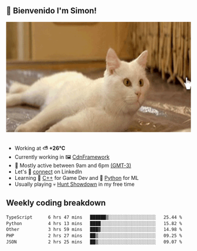 <h2>👋 <b>Bienvenido I'm Simon!&nbsp;</b></h2>

<section>
  <img src="./static/banner.gif" height=300 width=1000>
</section>

<br>

<ul>
  <li>
		<!--START_SECTION:weather-->
		Working at <b>⛅️  +26°C</b>
		<!--END_SECTION:weather-->
  </li>
  <li>
    Currently working in 🖼️&nbsp;<a href=https://github.com/snapverse/cdn-framework target=_blank>CdnFramework</a>
  </li>
  <li>
    🚩 Mostly active between 9am and 6pm <a href=https://onlinealarmkur.com/world/es target=_blank>(GMT-3)</a>
  </li>
  <li>
    Let's 🔗&nbsp;<a href=https://www.linkedin.com/in/itsimmons target=_blank>connect</a> on LinkedIn
  </li>
  <li>
    Learning 👴&nbsp;<a href=https://images3.memedroid.com/images/UPLOADED755/65f2bce6734f6.webp target=_blank>C++</a> for Game Dev and 🐍&nbsp;<a href=https://qph.cf2.quoracdn.net/main-qimg-4472b6229cb75bf66ab531f3ebd4f975-lq target=_blank>Python</a> for ML
  </li>
  <li>
    Usually playing 💀&nbsp;<a href=https://www.huntshowdown.com target=_blank>Hunt Showdown</a> in my free time
  </li>
</ul>

<h2><b>Weekly coding breakdown </b></h2>

<!--START_SECTION:waka-->

```txt
TypeScript      6 hrs 47 mins   ██████▒░░░░░░░░░░░░░░░░░░   25.44 %
Python          4 hrs 13 mins   ████░░░░░░░░░░░░░░░░░░░░░   15.82 %
Other           3 hrs 59 mins   ███▓░░░░░░░░░░░░░░░░░░░░░   14.98 %
PHP             2 hrs 27 mins   ██▒░░░░░░░░░░░░░░░░░░░░░░   09.25 %
JSON            2 hrs 25 mins   ██▒░░░░░░░░░░░░░░░░░░░░░░   09.07 %
```

<!--END_SECTION:waka-->
